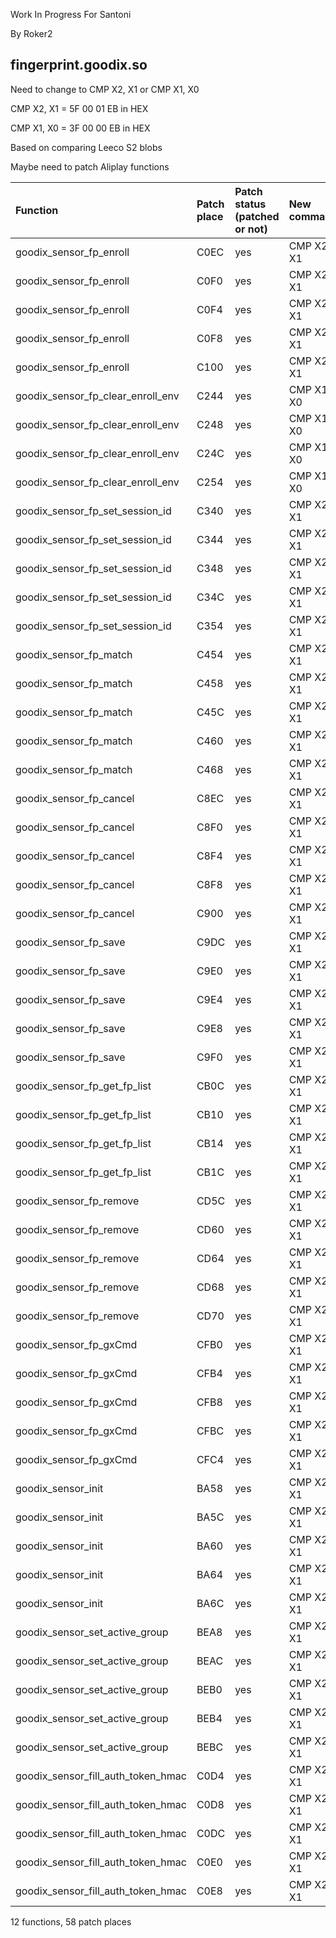 Work In Progress For Santoni


By Roker2

## fingerprint.goodix.so

Need to change to CMP X2, X1 or CMP X1, X0

CMP X2, X1 = 5F 00 01 EB in HEX

CMP X1, X0 = 3F 00 00 EB in HEX

Based on comparing Leeco S2 blobs

Maybe need to patch Aliplay functions

| Function                           | Patch place | Patch status (patched or not) | New command |
| :--------------------------------- | :---------- | :---------------------------- | :---------- |
| goodix_sensor_fp_enroll            | C0EC        | yes                           | CMP X2, X1  |
| goodix_sensor_fp_enroll            | C0F0        | yes                           | CMP X2, X1  |
| goodix_sensor_fp_enroll            | C0F4        | yes                           | CMP X2, X1  |
| goodix_sensor_fp_enroll            | C0F8        | yes                           | CMP X2, X1  |
| goodix_sensor_fp_enroll            | C100        | yes                           | CMP X2, X1  |
| goodix_sensor_fp_clear_enroll_env  | C244        | yes                           | CMP X1, X0  |
| goodix_sensor_fp_clear_enroll_env  | C248        | yes                           | CMP X1, X0  |
| goodix_sensor_fp_clear_enroll_env  | C24C        | yes                           | CMP X1, X0  |
| goodix_sensor_fp_clear_enroll_env  | C254        | yes                           | CMP X1, X0  |
| goodix_sensor_fp_set_session_id    | C340        | yes                           | CMP X2, X1  |
| goodix_sensor_fp_set_session_id    | C344        | yes                           | CMP X2, X1  |
| goodix_sensor_fp_set_session_id    | C348        | yes                           | CMP X2, X1  |
| goodix_sensor_fp_set_session_id    | C34C        | yes                           | CMP X2, X1  |
| goodix_sensor_fp_set_session_id    | C354        | yes                           | CMP X2, X1  |
| goodix_sensor_fp_match             | C454        | yes                           | CMP X2, X1  |
| goodix_sensor_fp_match             | C458        | yes                           | CMP X2, X1  |
| goodix_sensor_fp_match             | C45C        | yes                           | CMP X2, X1  |
| goodix_sensor_fp_match             | C460        | yes                           | CMP X2, X1  |
| goodix_sensor_fp_match             | C468        | yes                           | CMP X2, X1  |
| goodix_sensor_fp_cancel            | C8EC        | yes                           | CMP X2, X1  |
| goodix_sensor_fp_cancel            | C8F0        | yes                           | CMP X2, X1  |
| goodix_sensor_fp_cancel            | C8F4        | yes                           | CMP X2, X1  |
| goodix_sensor_fp_cancel            | C8F8        | yes                           | CMP X2, X1  |
| goodix_sensor_fp_cancel            | C900        | yes                           | CMP X2, X1  |
| goodix_sensor_fp_save              | C9DC        | yes                           | CMP X2, X1  |
| goodix_sensor_fp_save              | C9E0        | yes                           | CMP X2, X1  |
| goodix_sensor_fp_save              | C9E4        | yes                           | CMP X2, X1  |
| goodix_sensor_fp_save              | C9E8        | yes                           | CMP X2, X1  |
| goodix_sensor_fp_save              | C9F0        | yes                           | CMP X2, X1  |
| goodix_sensor_fp_get_fp_list       | CB0C        | yes                           | CMP X2, X1  |
| goodix_sensor_fp_get_fp_list       | CB10        | yes                           | CMP X2, X1  |
| goodix_sensor_fp_get_fp_list       | CB14        | yes                           | CMP X2, X1  |
| goodix_sensor_fp_get_fp_list       | CB1C        | yes                           | CMP X2, X1  |
| goodix_sensor_fp_remove            | CD5C        | yes                           | CMP X2, X1  |
| goodix_sensor_fp_remove            | CD60        | yes                           | CMP X2, X1  |
| goodix_sensor_fp_remove            | CD64        | yes                           | CMP X2, X1  |
| goodix_sensor_fp_remove            | CD68        | yes                           | CMP X2, X1  |
| goodix_sensor_fp_remove            | CD70        | yes                           | CMP X2, X1  |
| goodix_sensor_fp_gxCmd             | CFB0        | yes                           | CMP X2, X1  |
| goodix_sensor_fp_gxCmd             | CFB4        | yes                           | CMP X2, X1  |
| goodix_sensor_fp_gxCmd             | CFB8        | yes                           | CMP X2, X1  |
| goodix_sensor_fp_gxCmd             | CFBC        | yes                           | CMP X2, X1  |
| goodix_sensor_fp_gxCmd             | CFC4        | yes                           | CMP X2, X1  |
| goodix_sensor_init                 | BA58        | yes                           | CMP X2, X1  |
| goodix_sensor_init                 | BA5C        | yes                           | CMP X2, X1  |
| goodix_sensor_init                 | BA60        | yes                           | CMP X2, X1  |
| goodix_sensor_init                 | BA64        | yes                           | CMP X2, X1  |
| goodix_sensor_init                 | BA6C        | yes                           | CMP X2, X1  |
| goodix_sensor_set_active_group     | BEA8        | yes                           | CMP X2, X1  |
| goodix_sensor_set_active_group     | BEAC        | yes                           | CMP X2, X1  |
| goodix_sensor_set_active_group     | BEB0        | yes                           | CMP X2, X1  |
| goodix_sensor_set_active_group     | BEB4        | yes                           | CMP X2, X1  |
| goodix_sensor_set_active_group     | BEBC        | yes                           | CMP X2, X1  |
| goodix_sensor_fill_auth_token_hmac | C0D4        | yes                           | CMP X2, X1  |
| goodix_sensor_fill_auth_token_hmac | C0D8        | yes                           | CMP X2, X1  |
| goodix_sensor_fill_auth_token_hmac | C0DC        | yes                           | CMP X2, X1  |
| goodix_sensor_fill_auth_token_hmac | C0E0        | yes                           | CMP X2, X1  |
| goodix_sensor_fill_auth_token_hmac | C0E8        | yes                           | CMP X2, X1  |

12 functions, 58 patch places
